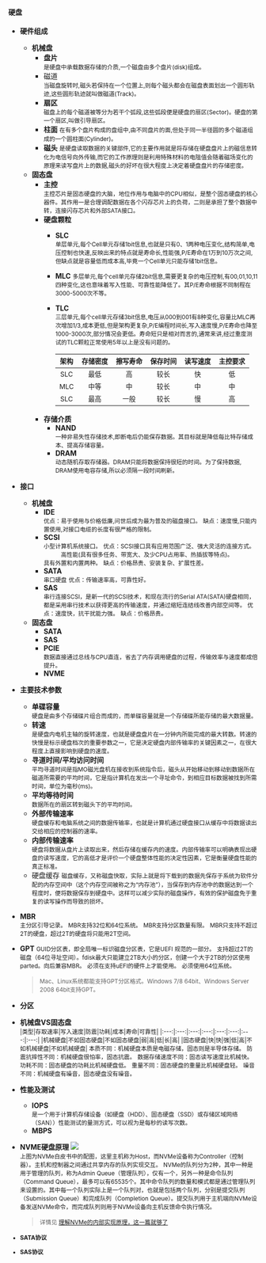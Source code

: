 #### 硬盘

- **硬件组成**  
  - **机械盘**  
    - **盘片**  
      <small>是硬盘中承载数据存储的介质,一个磁盘由多个盘片(disk)组成。</small>
    - 磁道  
      <small>当磁盘旋转时,磁头若保持在一个位置上,则每个磁头都会在磁盘表面划出一个圆形轨迹,这些圆形轨迹就叫做磁道(Track)。</small>
    - **扇区**  
      <small>磁盘上的每个磁道被等分为若干个弧段,这些弧段便是硬盘的扇区(Sector)。硬盘的第一个扇区,叫做引导扇区。</small>
    - **柱面** 
      <small>在有多个盘片构成的盘组中,由不同盘片的面,但处于同一半径圆的多个磁道组成的一个圆柱面(Cylinder)。</small> 
    - **磁头**
      <small>是硬盘读取数据的关键部件,它的主要作用就是将存储在硬盘盘片上的磁信息转化为电信号向外传输,而它的工作原理则是利用特殊材料的电阻值会随着磁场变化的原理来读写盘片上的数据,磁头的好坏在很大程度上决定着硬盘盘片的存储密度。</small>
  - **固态盘**  
    - **主控**  
      <small>主控芯片是固态硬盘的大脑，地位作用与电脑中的CPU相似，是整个固态硬盘的核心器件。其作用一是合理调配数据在各个闪存芯片上的负荷，二则是承担了整个数据中转，连接闪存芯片和外部SATA接口。</small>
    - **硬盘颗粒**  
      - **SLC**  
        <small>单层单元,每个Cell单元存储1bit信息,也就是只有0、1两种电压变化,结构简单,电压控制也快速,反映出来的特点就是寿命长,性能强,P/E寿命在1万到10万次之间,但缺点就是容量低而成本高,毕竟一个Cell单元只能存储1bit信息。</small>
      - **MLC**
        <small>多层单元,每个cell单元存储2bit信息,需要更复杂的电压控制,有00,01,10,11四种变化,这也意味着写入性能、可靠性能降低了。其P/E寿命根据不同制程在3000-5000次不等。</small>
      - **TLC**  
        <small>三层单元,每个cell单元存储3bit信息,电压从000到001有8种变化,容量比MLC再次增加1/3,成本更低,但是架构更复杂,P/E编程时间长,写入速度慢,P/E寿命也降至1000-3000次,部分情况会更低。寿命短只是相对而言的,通常来讲,经过重度测试的TLC颗粒正常使用5年以上是没有问题的。</small>  
    
        |<small>架构</small>|<small>存储密度</small>|<small>擦写寿命</small>|<small>保存时间</small>|<small>读写速度</small>|<small>主控要求</small>|
        |:---:|:---:|:---:|:---:|:---:|:---:|
        |<small>SLC</small>|<small>最低</small>|<small>高</small>|<small>较长</small>|<small>快</small>|<small>低</small>|
        |<small>MLC</small>|<small>中等</small>|<small>中</small>|<small>较长</small>|<small>中</small>|<small>中</small>|
        |<small>SLC</small>|<small>最高</small>|<small>一般</small>|<small>较长</small>|<small>慢</small>|<small>高</small>|
    - **存储介质**  
      - **NAND**  
        <small>一种非易失性存储技术,即断电后仍能保存数据。其目标就是降低每比特存储成本、提高存储容量。</small>
      - **DRAM**  
        <small>动态随机存取存储器。DRAM只能将数据保持很短的时间。为了保持数据, DRAM使用电容存储,所以必须隔一段时间刷新。</small>

- **接口**  
  - **机械盘**  
    - **IDE**  
      <small>优点：易于使用与价格低廉,问世后成为最为普及的磁盘接口。</small>
      <small>缺点：速度慢,只能内置使用,对接口电缆的长度有很严格的限制。</small>
    - **SCSI**  
      <small>小型计算机系统接口。</small>
      <small>优点：SCSI接口具有应用范围广泛、强大灵活的连接方式。
                   &emsp;&emsp;&emsp;高性能(具有很多任务、带宽大、及少CPU占用率、热插拔等特点)。
                   &emsp;&emsp;&emsp;具有外置和内置两种。</small>
      <small>缺点：价格昂贵、安装复杂、扩展性差。</small>
    - **SATA**  
      <small>串口硬盘</small>
      <small>优点：传输速率高，可靠性好。</small>
    - **SAS**  
      <small>串行连接SCSI，是新一代的SCSI技术，和现在流行的Serial ATA(SATA)硬盘相同，都是采用串行技术以获得更高的传输速度，并通过缩短连结线改善内部空间等。</small>
      <small>优点：速度快，抗干扰能力强。</small>
      <small>缺点：价格昂贵。</small>
  - **固态盘**  
    - **SATA**  
    - **SAS**  
    - **PCIE**  
      <small>数据直接通过总线与CPU直连，省去了内存调用硬盘的过程，传输效率与速度都成倍提升。</small>
    - **NVME**

- **主要技术参数**  
  - **单碟容量**  
    <small>硬盘是由多个存储碟片组合而成的，而单碟容量就是一个存储碟所能存储的最大数据量。</small>
  - **转速**  
    <small>是硬盘内电机主轴的旋转速度，也就是硬盘盘片在一分钟内所能完成的最大转数。转速的快慢是标示硬盘档次的重要参数之一，它是决定硬盘内部传输率的关键因素之一，在很大程度上直接影响到硬盘的速度。</small>
  - **寻道时间/平均访问时间**  
    <small>平均寻道时间是指MO磁光盘机在接收到系统指令后，磁头从开始移动到移动到数据所在磁道所需要的平均时间，它是指计算机在发出一个寻址命令，到相应目标数据被找到所需时间，单位为毫秒(ms)。</small>
  - **平均等待时间**  
    <small>数据所在的扇区转到磁头下的平均时间。</small>
  - **外部传输速率**  
    <small>硬盘缓存和电脑系统之间的数据传输率，也就是计算机通过硬盘接口从缓存中将数据读出交给相应的控制器的速率。</small>
  - **内部传输速率**   
    <small>硬盘将数据从盘片上读取出来，然后存储在缓存内的速度。内部传输率可以明确表现出硬盘的读写速度，它的高低才是评价一个硬盘整体性能的决定性因素，它是衡量硬盘性能的真正标准。</small>
  - 硬盘缓存
    <small>磁盘缓存，又称磁盘快取，实际上就是将下载到的数据先保存于系统为软件分配的内存空间中（这个内存空间被称之为“内存池”），当保存到内存池中的数据达到一个程度时，便将数据保存到硬盘中。这样可以减少实际的磁盘操作，有效的保护磁盘免于重复的读写操作而导致的损坏。</small>

- **MBR**  
  <small>主分区引导记录。</small>
  <small>MBR支持32位和64位系统。</small>
  <small>MBR支持分区数量有限。</small>
  <small>MBR只支持不超过2T的硬盘，超过2T的硬盘将只能用2T空间。</small>
- **GPT**
  <small>GUID分区表，即全局唯一标识磁盘分区表，它是UEFI 规范的一部分。</small>
  <small>支持超过2T的磁盘（64位寻址空间）。fdisk最大只能建立2TB大小的分区，创建一个大于2TB的分区使用parted。向后兼容MBR。</small>
  <small>必须在支持uEFI的硬件上才能使用。</small>
  <small>必须使用64位系统。</small>

  > <small>Mac、Linux系统都能支持GPT分区格式。Windows 7/8 64bit、Windows Server 2008 64bit支持GPT。</small>

- **分区**  

- **机械盘VS固态盘**  
  <small>
  |类型|存取速率|写入速度|防震|功耗|成本|寿命|可靠性|
  |:---:|:---:|:---:|:---:|:---:|:---:|:---:|:---:|
  |机械硬盘|不如固态硬盘|不如固态硬盘|弱|高|低|长|高|
  |固态硬盘|快|快|强|低|高|不如机械硬盘|不如机械硬盘|
  </small>
  <small>本质不同：机械硬盘本质是电磁存储，固态则是半导体存储。</small>
  <small>防震抗摔性不同：机械硬盘很怕率，固态抗震。</small>
  <small>数据存储速度不同：固态读写速度比机械快。</small>
  <small>功耗不同：固态硬盘的功耗比机械硬盘低。</small>
  <small>重量不同：固态硬盘的重量比机械硬盘轻。</small>
  <small>噪音不同：机械硬盘有噪音，固态硬盘没有噪音。</small>

- **性能及测试**
  - **IOPS**  
    <small>是一个用于计算机存储设备（如硬盘（HDD）、固态硬盘（SSD）或存储区域网络（SAN））性能测试的量测方式，可以视为是每秒的读写次数。</small>
  - **MBPS**

- **NVME硬盘原理**
    <img src="https://pic1.zhimg.com/80/v2-f2b9944a36122da6b196229efa544518_720w.jpg">  
    <small>上图为NVMe白皮书中的配图，这里主机称为Host，而NVMe设备称为Controller（控制器）。主机和控制器之间通过共享内存的队列实现交互。</small>
    <small>NVMe的队列分为2种，其中一种是用于管理的队列，称为Admin Queue（管理队列），仅有一个，另外一种是命令队列（Command Queue），最多可以有65535个。其中命令队列的数量和模式都是通过管理队列来设置的。其中每一个队列实际上是一个队列对，也就是包括两个队列，分别是提交队列（Submission Queue）和完成队列（Completion Queue）。提交队列用于主机端向NVMe设备发送NVMe命令，而完成队列则用于NVMe设备向主机反馈命令执行情况。</small>
    > <small>详情见 [理解NVMe的内部实现原理，这一篇就够了](https://zhuanlan.zhihu.com/p/71932654)

- **SATA协议**  
- **SAS协议**